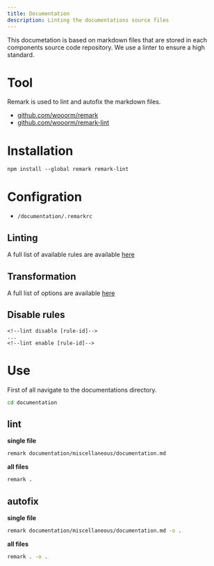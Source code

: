 ```yaml
---
title: Documentation
description: Linting the documentations source files
---
```


This documetation is based on markdown files that are stored in each components source code repository. We use a linter to ensure a high standard.

# Tool

Remark is used to lint and autofix the markdown files.
- [github.com/wooorm/remark](https://github.com/wooorm/remark)
- [github.com/wooorm/remark-lint](https://github.com/wooorm/remark-lint)

# Installation

```
npm install --global remark remark-lint
```

# Configration

- `/documentation/.remarkrc`

## Linting

A full list of available rules are available [here](https://github.com/wooorm/remark-lint/blob/master/doc/rules.md)

## Transformation

A full list of options are available [here](https://github.com/wooorm/remark#api)

## Disable rules

```
<!--lint disable [rule-id]-->
...
<!--lint enable [rule-id]-->
```

# Use


First of all navigate to the documentations directory.

```bash
cd documentation
```

## lint

**single file**

```bash
remark documentation/miscellaneous/documentation.md
```

**all files**

```bash
remark .
```

## autofix

**single file**

```bash
remark documentation/miscellaneous/documentation.md -o .
```

**all files**

```bash
remark . -o .
```
